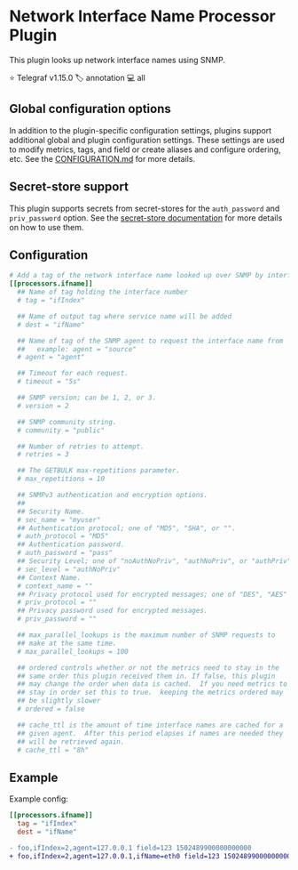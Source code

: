 # Network Interface Name Processor Plugin

This plugin looks up network interface names using SNMP.

⭐ Telegraf v1.15.0
🏷️ annotation
💻 all

## Global configuration options <!-- @/docs/includes/plugin_config.md -->

In addition to the plugin-specific configuration settings, plugins support
additional global and plugin configuration settings. These settings are used to
modify metrics, tags, and field or create aliases and configure ordering, etc.
See the [CONFIGURATION.md][CONFIGURATION.md] for more details.

[CONFIGURATION.md]: ../../../docs/CONFIGURATION.md#plugins

## Secret-store support

This plugin supports secrets from secret-stores for the `auth_password` and
`priv_password` option.
See the [secret-store documentation][SECRETSTORE] for more details on how
to use them.

[SECRETSTORE]: ../../../docs/CONFIGURATION.md#secret-store-secrets

## Configuration

```toml @sample.conf
# Add a tag of the network interface name looked up over SNMP by interface number
[[processors.ifname]]
  ## Name of tag holding the interface number
  # tag = "ifIndex"

  ## Name of output tag where service name will be added
  # dest = "ifName"

  ## Name of tag of the SNMP agent to request the interface name from
  ##   example: agent = "source"
  # agent = "agent"

  ## Timeout for each request.
  # timeout = "5s"

  ## SNMP version; can be 1, 2, or 3.
  # version = 2

  ## SNMP community string.
  # community = "public"

  ## Number of retries to attempt.
  # retries = 3

  ## The GETBULK max-repetitions parameter.
  # max_repetitions = 10

  ## SNMPv3 authentication and encryption options.
  ##
  ## Security Name.
  # sec_name = "myuser"
  ## Authentication protocol; one of "MD5", "SHA", or "".
  # auth_protocol = "MD5"
  ## Authentication password.
  # auth_password = "pass"
  ## Security Level; one of "noAuthNoPriv", "authNoPriv", or "authPriv".
  # sec_level = "authNoPriv"
  ## Context Name.
  # context_name = ""
  ## Privacy protocol used for encrypted messages; one of "DES", "AES" or "".
  # priv_protocol = ""
  ## Privacy password used for encrypted messages.
  # priv_password = ""

  ## max_parallel_lookups is the maximum number of SNMP requests to
  ## make at the same time.
  # max_parallel_lookups = 100

  ## ordered controls whether or not the metrics need to stay in the
  ## same order this plugin received them in. If false, this plugin
  ## may change the order when data is cached.  If you need metrics to
  ## stay in order set this to true.  keeping the metrics ordered may
  ## be slightly slower
  # ordered = false

  ## cache_ttl is the amount of time interface names are cached for a
  ## given agent.  After this period elapses if names are needed they
  ## will be retrieved again.
  # cache_ttl = "8h"
```

## Example

Example config:

```toml
[[processors.ifname]]
  tag = "ifIndex"
  dest = "ifName"
```

```diff
- foo,ifIndex=2,agent=127.0.0.1 field=123 1502489900000000000
+ foo,ifIndex=2,agent=127.0.0.1,ifName=eth0 field=123 1502489900000000000
```
